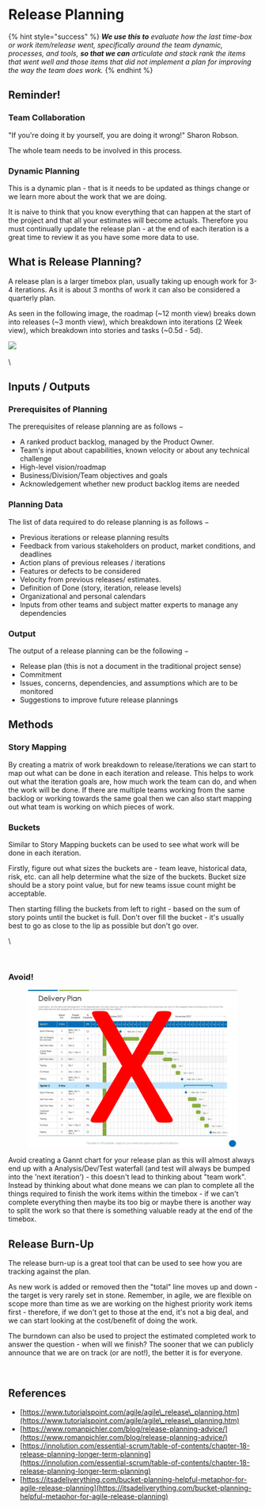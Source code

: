 # Release Planning

{% hint style="success" %}
_**We use this to** evaluate how the last time-box or work item/release went, specifically around the team dynamic, processes, and tools, **so that we can** articulate and stack rank the items that went well and those items that did not implement a plan for improving the way the team does work._
{% endhint %}

## Reminder!  <a href="#howtoguide-releaseplanning-reminder" id="howtoguide-releaseplanning-reminder"></a>

### Team Collaboration <a href="#howtoguide-releaseplanning-teamcollaboration" id="howtoguide-releaseplanning-teamcollaboration"></a>

"If you're doing it by yourself, you are doing it wrong!" Sharon Robson.&#x20;

The whole team needs to be involved in this process.&#x20;

### Dynamic Planning <a href="#howtoguide-releaseplanning-dynamicplanning" id="howtoguide-releaseplanning-dynamicplanning"></a>

This is a dynamic plan - that is it needs to be updated as things change or we learn more about the work that we are doing.&#x20;

It is naive to think that you know everything that can happen at the start of the project and that all your estimates will become actuals. Therefore you must continually update the release plan - at the end of each iteration is a great time to review it as you have some more data to use.&#x20;

## What is Release Planning? <a href="#howtoguide-releaseplanning-whatisreleaseplanning" id="howtoguide-releaseplanning-whatisreleaseplanning"></a>

A release plan is a larger timebox plan, usually taking up enough work for 3-4 iterations. As it is about 3 months of work it can also be considered a quarterly plan.&#x20;

As seen in the following image, the roadmap (\~12 month view) breaks down into releases (\~3 month view), which breakdown into iterations (2 Week view), which breakdown into stories and tasks (\~0.5d - 5d).&#x20;

![](https://46ev833n9u2l3zs8zp44sst3tpr-wpengine.netdna-ssl.com/wp-content/uploads/2018/12/8.-Figure-8-Release-and-Iteration-Plans.png)

\


## Inputs / Outputs <a href="#howtoguide-releaseplanning-inputs-outputs" id="howtoguide-releaseplanning-inputs-outputs"></a>

### Prerequisites of Planning <a href="#howtoguide-releaseplanning-prerequisitesofplanning" id="howtoguide-releaseplanning-prerequisitesofplanning"></a>

The prerequisites of release planning are as follows −

* A ranked product backlog, managed by the Product Owner.&#x20;
* Team's input about capabilities, known velocity or about any technical challenge
* High-level vision/roadmap&#x20;
* Business/Division/Team objectives and goals
* Acknowledgement whether new product backlog items are needed

### Planning Data <a href="#howtoguide-releaseplanning-planningdata" id="howtoguide-releaseplanning-planningdata"></a>

The list of data required to do release planning is as follows −

* Previous iterations or release planning results
* Feedback from various stakeholders on product, market conditions, and deadlines
* Action plans of previous releases / iterations
* Features or defects to be considered
* Velocity from previous releases/ estimates.
* Definition of Done (story, iteration, release levels)&#x20;
* Organizational and personal calendars
* Inputs from other teams and subject matter experts to manage any dependencies

### Output <a href="#howtoguide-releaseplanning-output" id="howtoguide-releaseplanning-output"></a>

The output of a release planning can be the following −

* Release plan (this is not a document in the traditional project sense)
* Commitment
* Issues, concerns, dependencies, and assumptions which are to be monitored
* Suggestions to improve future release plannings

## Methods  <a href="#howtoguide-releaseplanning-methods" id="howtoguide-releaseplanning-methods"></a>

### Story Mapping <a href="#howtoguide-releaseplanning-storymapping" id="howtoguide-releaseplanning-storymapping"></a>

By creating a matrix of work breakdown to release/iterations we can start to map out what can be done in each iteration and release. This helps to work out what the iteration goals are, how much work the team can do, and when the work will be done. If there are multiple teams working from the same backlog or working towards the same goal then we can also start mapping out what team is working on which pieces of work.&#x20;



### Buckets  <a href="#howtoguide-releaseplanning-buckets" id="howtoguide-releaseplanning-buckets"></a>

Similar to Story Mapping buckets can be used to see what work will be done in each iteration. &#x20;

Firstly, figure out what sizes the buckets are - team leave, historical data, risk, etc. can all help determine what the size of the buckets. Bucket size should be a story point value, but for new teams issue count might be acceptable.&#x20;

Then starting filling the buckets from left to right - based on the sum of story points until the bucket is full. Don't over fill the bucket - it's usually best to go as close to the lip as possible but don't go over.

\


<figure><img src="https://itsadeliverything.com/images/Bucket-Plan-with-Releases.png" alt=""><figcaption></figcaption></figure>

### Avoid! <a href="#howtoguide-releaseplanning-avoid" id="howtoguide-releaseplanning-avoid"></a>

<figure><img src="../../.gitbook/assets/image (42) (1).png" alt=""><figcaption></figcaption></figure>

Avoid creating a Gannt chart for your release plan as this will almost always end up with a Analysis/Dev/Test waterfall (and test will always be bumped into the 'next iteration') - this doesn't lead to thinking about "team work". Instead by thinking about what done means we can plan to complete all the things required to finish the work items within the timebox - if we can't complete everything then maybe its too big or maybe there is another way to split the work so that there is something valuable ready at the end of the timebox.&#x20;

## Release Burn-Up <a href="#howtoguide-releaseplanning-releaseburnup" id="howtoguide-releaseplanning-releaseburnup"></a>

The release burn-up is a great tool that can be used to see how you are tracking against the plan.&#x20;

As new work is added or removed then the "total" line moves up and down - the target is very rarely set in stone. Remember, in agile, we are flexible on scope more than time as we are working on the highest priority work items first - therefore, if we don't get to those at the end, it's not a big deal, and we can start looking at the cost/benefit of doing the work.&#x20;

The burndown can also be used to project the estimated completed work to answer the question - when will we finish? The sooner that we can publicly announce that we are on track (or are not!), the better it is for everyone.

<figure><img src="https://www.modernanalyst.com/Portals/0/Users/003/03/3/Burn%20up%20Chart%203.gif" alt=""><figcaption></figcaption></figure>

## References  <a href="#howtoguide-releaseplanning-references" id="howtoguide-releaseplanning-references"></a>

* [https://www.tutorialspoint.com/agile/agile\_release\_planning.htm](https://www.tutorialspoint.com/agile/agile\_release\_planning.htm)
* [https://www.romanpichler.com/blog/release-planning-advice/](https://www.romanpichler.com/blog/release-planning-advice/)
* [https://innolution.com/essential-scrum/table-of-contents/chapter-18-release-planning-longer-term-planning](https://innolution.com/essential-scrum/table-of-contents/chapter-18-release-planning-longer-term-planning)
* [https://itsadeliverything.com/bucket-planning-helpful-metaphor-for-agile-release-planning](https://itsadeliverything.com/bucket-planning-helpful-metaphor-for-agile-release-planning)
